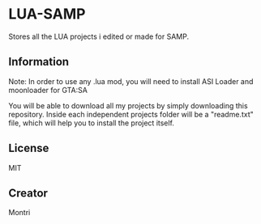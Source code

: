 # LUA-SAMP
Stores all the LUA projects i edited or made for SAMP.

## Information
Note: In order to use any .lua mod, you will need to install ASI Loader and moonloader for GTA:SA

You will be able to download all my projects by simply downloading this repository.
Inside each independent projects folder will be a "readme.txt" file, which will help you to install the project itself.

## License
MIT

## Creator
Montri
